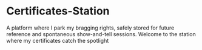 # Certificates-Station
A platform where I park my bragging rights, safely stored for future reference and spontaneous show-and-tell sessions. Welcome to the station where my certificates catch the spotlight

